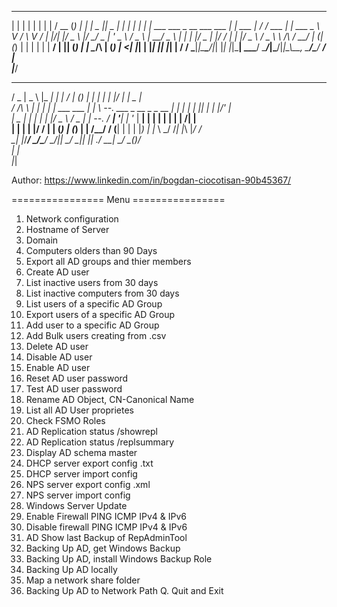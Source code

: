  _    _      _                            _          _____ _       _          _____  _____ 
| |  | |    | |                          | |        /  __ (_)     | |        |  _  ||  _  |
| |  | | ___| | ___ ___  _ __ ___   ___  | |_ ___   | /  \/_  ___ | | ___   _ \ V /  \ V / 
| |/\| |/ _ \ |/ __/ _ \| '_  _ \ / _ \ | __/ _ \  | |   | |/ _ \| |/ / | | |/ _ \  / _ \ 
\  /\  /  __/ | (_| (_) | | | | | |  __/ | || (_) | | \__/\ | (_) |   <| |_| | |_| || |_| |
 \/  \/ \___|_|\___\___/|_| |_| |_|\___|  \__\___/   \____/_|\___/|_|\_\\__, \_____/\_____/
                                                                         __/ |             
                                                                        |___/              
  ___ ______   _____           _   _____           _       _     _   _  __   _____         
 / _ \|  _  \ |_   _|         | | /  ___|         (_)     | |   | | | |/  | |  _  |        
/ /_\ \ | | |   | | ___   ___ | | \ --.  ___ _ __ _ _ __ | |_  | | | || | | |/' |        
|  _  | | | |   | |/ _ \ / _ \| |  --. \/ __| '__| | '_ \| __| | | | | | | |  /| |        
| | | | |/ /    | | (_) | (_) | | /\__/ / (__| |  | | |_) | |_  \ \_/ /_| |_\ |_/ /        
\_| |_/___/     \_/\___/ \___/|_| \____/ \___|_|  |_| .__/ \__|  \___/ \___(_)___/         
                                                    | |                                    
                                                    |_|                                     

Author: https://www.linkedin.com/in/bogdan-ciocotisan-90b45367/


================ Menu ================
1. Network configuration
2. Hostname of Server
3. Domain
4. Computers olders than 90 Days
5. Export all AD groups and thier members
6. Create AD user
7. List inactive users from 30 days
8. List inactive computers from 30 days
9. List users of a specific AD Group
10. Export users of a specific AD Group
11. Add user to a specific AD Group
12. Add Bulk users creating from .csv
13. Delete AD user
14. Disable AD user
15. Enable AD user
16. Reset AD user password
17. Test AD user password
18. Rename AD Object, CN-Canonical Name
19. List all AD User proprietes
20. Check FSMO Roles
21. AD Replication status /showrepl
22. AD Replication status /replsummary
23. Display AD schema master
24. DHCP server export config .txt
25. DHCP server import config
26. NPS server export config .xml
27. NPS server import config
28. Windows Server Update
29. Enable Firewall PING ICMP IPv4 & IPv6
30. Disable firewall PING ICMP IPv4 & IPv6
31. AD Show last Backup of RepAdminTool
32. Backing Up AD, get Windows Backup
33. Backing Up AD, install Windows Backup Role
34. Backing Up AD locally
35. Map a network share folder
36. Backing Up AD to Network Path
Q. Quit and Exit


